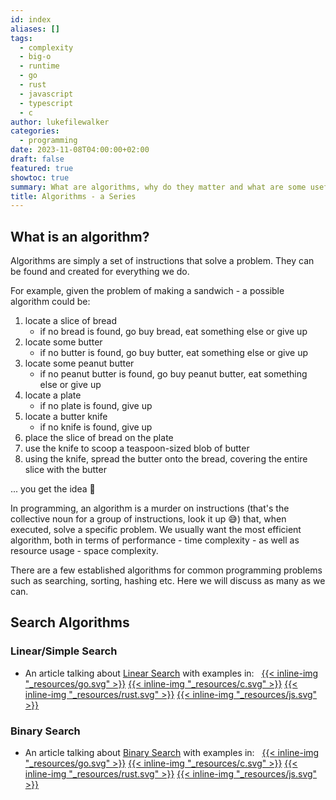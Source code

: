 ```yaml
---
id: index
aliases: []
tags:
  - complexity
  - big-o
  - runtime
  - go
  - rust
  - javascript
  - typescript
  - c
author: lukefilewalker
categories:
  - programming
date: 2023-11-08T04:00:00+02:00
draft: false
featured: true
showtoc: true
summary: What are algorithms, why do they matter and what are some useful algorithms.
title: Algorithms - a Series
---
```

## What is an algorithm?

Algorithms are simply a set of instructions that solve a problem. They can be found and created for everything we do. 

For example, given the problem of making a sandwich - a possible algorithm could be:
1. locate a slice of bread
	- if no bread is found, go buy bread, eat something else or give up
2. locate some butter
	- if no butter is found, go buy butter, eat something else or give up
3. locate some peanut butter
	- if no peanut butter is found, go buy peanut butter, eat something else or give up
4. locate a plate
	- if no plate is found, give up
5. locate a butter knife
	- if no knife is found, give up
6. place the slice of bread on the plate
7. use the knife to scoop a teaspoon-sized blob of butter
8. using the knife, spread the butter onto the bread, covering the entire slice with the butter

... you get the idea 😬

In programming, an algorithm is a murder on instructions (that's the collective noun for a group of instructions, look it up 😅) that, when executed, solve a specific problem. We usually want the most efficient algorithm, both in terms of performance - time complexity - as well as resource usage - space complexity.

There are a few established algorithms for common programming problems such as searching, sorting, hashing etc. Here we will discuss as many as we can.

## Search Algorithms

### Linear/Simple Search

- An article talking about [Linear Search](/category/programming/general/simple-search) with examples in: &nbsp;
[{{< inline-img "_resources/go.svg" >}}](https://github.com/claudemuller/algorithms/tree/master/search-algorithms/linear-search/go)
[{{< inline-img "_resources/c.svg" >}}](https://github.com/claudemuller/algorithms/tree/master/search-algorithms/linear-search/c)
[{{< inline-img "_resources/rust.svg" >}}](https://github.com/claudemuller/algorithms/tree/master/search-algorithms/linear-search/rust)
[{{< inline-img "_resources/js.svg" >}}](https://github.com/claudemuller/algorithms/tree/master/search-algorithms/linear-search/js)

### Binary Search

- An article talking about [Binary Search](/category/programming/general/binary-search) with examples in: &nbsp;
[{{< inline-img "_resources/go.svg" >}}](https://github.com/claudemuller/algorithms/tree/master/search-algorithms/binary-search/go)
[{{< inline-img "_resources/c.svg" >}}](https://github.com/claudemuller/algorithms/tree/master/search-algorithms/binary-search/c)
[{{< inline-img "_resources/rust.svg" >}}](https://github.com/claudemuller/algorithms/tree/master/search-algorithms/binary-search/rust)
[{{< inline-img "_resources/js.svg" >}}](https://github.com/claudemuller/algorithms/tree/master/search-algorithms/binary-search/js)




